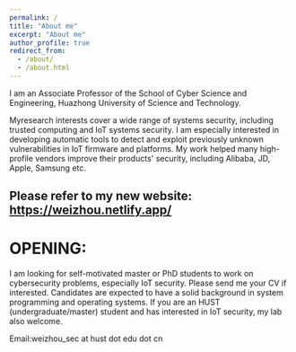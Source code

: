 ```yaml
---
permalink: /
title: "About me"
excerpt: "About me"
author_profile: true
redirect_from: 
  - /about/
  - /about.html
---
```


I am an Associate Professor of the School of Cyber Science and Engineering, Huazhong University of Science and Technology. 

Myresearch interests cover a wide range of systems security, including trusted computing and IoT systems security. I am especially interested in developing automatic tools to detect and exploit previously unknown vulnerabilities in IoT firmware and platforms. My work helped many high-profile vendors improve their products' security, including Alibaba, JD, Apple, Samsung etc.



## Please refer to my new website: <https://weizhou.netlify.app/>


OPENING:
======

I am looking for self-motivated master or PhD students to work on cybersecurity problems, especially IoT security. Please send me your CV if interested. Candidates are expected to have a solid background in system programming and operating systems. If you are an HUST (undergraduate/master) student and has interested in IoT security, my lab also welcome.

Email:weizhou_sec at hust dot edu dot cn
